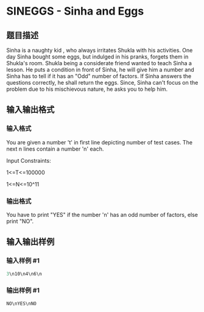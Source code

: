 # SINEGGS - Sinha and Eggs

## 题目描述

Sinha is a naughty kid , who always irritates Shukla with his activities. One day Sinha bought some eggs, but indulged in his pranks, forgets them in Shukla's room. Shukla being a considerate friend wanted to teach Sinha a lesson. He puts a condition in front of Sinha, he will give him a number and Sinha has to tell if it has an "Odd" number of factors. If Sinha answers the questions correctly, he shall return the eggs. Since, Sinha can't focus on the problem due to his mischievous nature, he asks you to help him.

## 输入输出格式

### 输入格式

You are given a number 't' in first line depicting number of test cases. The next n lines contain a number 'n' each.

Input Constraints:

1<=T<=100000

1<=N<=10^11

### 输出格式

You have to print "YES" if the number 'n' has an odd number of factors, else print "NO".

## 输入输出样例

### 输入样例 #1

```cpp
3\n10\n4\n6\n
```


### 输出样例 #1

```cpp
NO\nYES\nNO
```



